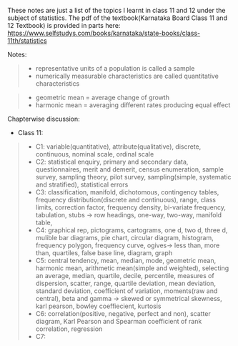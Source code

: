 These notes are just a list of the topics I learnt in class 11 and 12 under the subject of statistics.
The pdf of the textbook(Karnataka Board Class 11 and 12 Textbook) is provided in parts here: https://www.selfstudys.com/books/karnataka/state-books/class-11th/statistics

Notes:
> - representative units of a population is called a sample
> - numerically measurable characteristics are called quantitative characteristics

> - geometric mean = average change of growth
> - harmonic mean = averaging different rates producing equal effect

Chapterwise discussion:

- Class 11:

> - C1: 
    variable(quantitative), attribute(qualitative), discrete, continuous, nominal scale, ordinal scale
> - C2: 
    statistical enquiry, primary and secondary data, questionnaires, merit and demerit, census enumeration, sample survey, sampling theory, pilot survey, sampling(simple, systematic and stratified), statistical errors
> - C3: 
    classification, manifold, dichotomous, contingency tables, frequency distribution(discrete and continuous), range, class limits, correction factor, frequency density, bi-variate frequency, tabulation, stubs -> row headings, one-way, two-way, manifold table, 
> - C4: 
    graphical rep, pictograms, cartograms, one d, two d, three d, mulible bar diagrams, pie chart, circular diagram, histogram, frequency polygon, frequency curve, ogives-> less than, more than, quartiles, false base line, diagram, graph
> - C5: 
    central tendency, mean, median, mode, geometric mean, harmonic mean, arithmetic mean(simple and weighted), selecting an average, median, quartile, decile, percentile, measures of dispersion, scatter, range, quartile deviation, mean deviation, standard deviation, coefficient of variation, moments(raw and central), 
    beta and gamma -> skewed or symmetrical
    skewness, karl pearson, bowley coeffiecient, kurtosis
> - C6:
    correlation(positive, negative, perfect and non), scatter diagram, Karl Pearson and Spearman coefficient of rank correlation, regression
> - C7:
        

    
